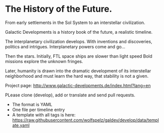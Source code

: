 # The History of the Future. 

From early settlements in the Sol System to an interstellar civilization.
 
Galactic Developments is a history book of the future, a realistic timeline.

The interplanetary civilization develops. With inventions and discoveries, politics and intrigues. Interplanetary powers come and go...

Then the stars. Initially, FTL space ships are slower than light speed Bold missions explore the unknown fringes.

Later, humanity is drawn into the dramatic development of its interstellar neighborhood and must learn the hard way, that stability is not a given.

Project page: http://www.galactic-developments.de/index.html?lang=en

PLease clone (develop), add or translate and send pull requests. 
- The format is YAML
- One file per timeline entry
- A template with all tags is here: https://raw.githubusercontent.com/wolfspelz/galdev/develop/data/template.yaml
